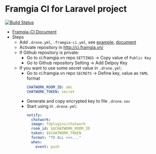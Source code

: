 # Framgia CI for Laravel project

[![Build Status](http://ci.framgia.vn/api/badges/tuanpht/laravel57-framgiaci-test/status.svg)](http://ci.framgia.vn/tuanpht/laravel57-framgiaci-test)

- [Framgia-CI Document](https://github.com/framgia/ci-service-document)
- Steps
  + Add `.drone.yml`, `.framgia-ci.yml`, see [example](https://github.com/framgia/ci-service-document/tree/master/php), [document](https://github.com/framgia/ci-report-tool/)
  + Activate repository in http://ci.framgia.vn/
  + If Github repository is private:
    * Go to ci.framgia.vn repo `SETTINGS` -> Copy value of `Public Key`
    * Go to Github repository Setting -> Add Delpoy Key
  + If you want to use some secret value in `.drone.yml`:
    * Go to ci.framgia.vn repo `SECRETS` -> Define key, value as `YAML` format
      ```yml
      CHATWORK_ROOM_ID: abc
      CHATWORK_TOKEN: secret
      ```
    * Generate and copy encrypted key to file `.drone.sec`
    * Start using in `.drone.yml`:
      ```yml
      notify:
        chatwork:
        image: fdplugins/chatwork
        room_id: $$CHATWORK_ROOM_ID
        token: $$CHATWORK_TOKEN
        format: "TO ALL >>>..."
        when:
          event: push
      ```
